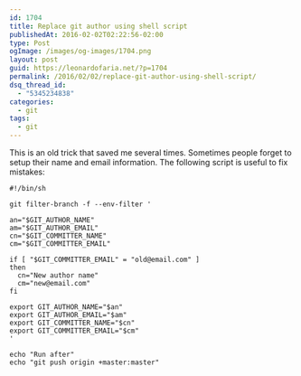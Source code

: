```yaml
---
id: 1704
title: Replace git author using shell script
publishedAt: 2016-02-02T02:22:56-02:00
type: Post
ogImage: /images/og-images/1704.png
layout: post
guid: https://leonardofaria.net/?p=1704
permalink: /2016/02/02/replace-git-author-using-shell-script/
dsq_thread_id:
  - "5345234838"
categories:
  - git
tags:
  - git
---
```

This is an old trick that saved me several times. Sometimes people forget to setup their name and email information. The following script is useful to fix mistakes:

```shell
#!/bin/sh

git filter-branch -f --env-filter '

an="$GIT_AUTHOR_NAME"
am="$GIT_AUTHOR_EMAIL"
cn="$GIT_COMMITTER_NAME"
cm="$GIT_COMMITTER_EMAIL"

if [ "$GIT_COMMITTER_EMAIL" = "old@email.com" ]
then
  cn="New author name"
  cm="new@email.com"
fi

export GIT_AUTHOR_NAME="$an"
export GIT_AUTHOR_EMAIL="$am"
export GIT_COMMITTER_NAME="$cn"
export GIT_COMMITTER_EMAIL="$cm"
'

echo "Run after"
echo "git push origin +master:master"
```

